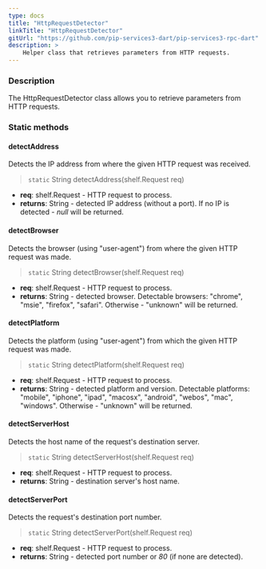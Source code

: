 ```yaml
---
type: docs
title: "HttpRequestDetector"
linkTitle: "HttpRequestDetector"
gitUrl: "https://github.com/pip-services3-dart/pip-services3-rpc-dart"
description: >
    Helper class that retrieves parameters from HTTP requests.
---
```


### Description

The HttpRequestDetector class allows you to retrieve parameters from HTTP requests. 

### Static methods

#### detectAddress
Detects the IP address from where the given HTTP request was received.

> `static` String detectAddress(shelf.Request req)

- **req**: shelf.Request - HTTP request to process.
- **returns**: String - detected IP address (without a port). If no IP is detected - *null* will be returned.


#### detectBrowser
Detects the browser (using "user-agent") from where the given HTTP request was made.

> `static` String detectBrowser(shelf.Request req)

- **req**: shelf.Request - HTTP request to process.
- **returns**: String - detected browser. Detectable browsers: "chrome", "msie", "firefox", "safari". Otherwise - "unknown" will be returned.


#### detectPlatform
Detects the platform (using "user-agent") from which the given HTTP request was made.

> `static` String detectPlatform(shelf.Request req)

- **req**: shelf.Request - HTTP request to process.
- **returns**: String - detected platform and version. Detectable platforms: "mobile", "iphone",
"ipad",  "macosx", "android",  "webos", "mac", "windows". Otherwise - "unknown" will
be returned.


#### detectServerHost
Detects the host name of the request's destination server.

> `static` String detectServerHost(shelf.Request req)

- **req**: shelf.Request - HTTP request to process.
- **returns**: String - destination server's host name.


#### detectServerPort
Detects the request's destination port number.

> `static` String detectServerPort(shelf.Request req)

- **req**: shelf.Request - HTTP request to process.
- **returns**: String - detected port number or *80* (if none are detected).
